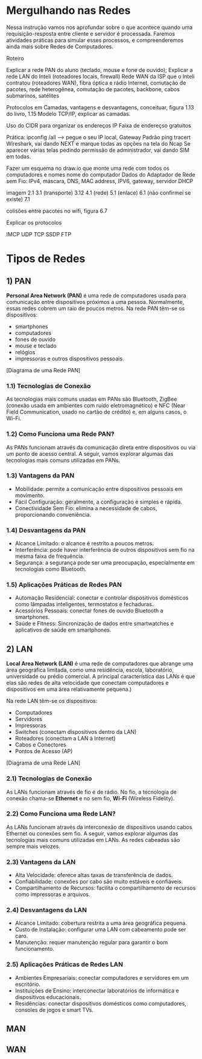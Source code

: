# Mergulhando nas Redes

Nessa instrução vamos nos aprofundar sobre o que acontece quando uma requisição-resposta entre cliente e servidor é processada. Faremos atividades práticas para simular esses processos, e compreenderemos ainda mais sobre Redes de Computadores.

Roteiro

Explicar a rede PAN do aluno (teclado, mouse e fone de ouvido);
Explicar a rede LAN do Inteli (roteadores locais, firewall)
Rede WAN da ISP que o Inteli contratou (roteadores WAN), fibra óptica e rádio
Internet, comutação de pacotes, rede heterogênea, comutação de pacotes, backbone, cabos submarinos, satélites

Protocolos em Camadas, vantagens e desvantagens, conceituar, figura 1.13 do livro, 1.15
Modelo TCP/IP, explicar as camadas.

Uso do CIDR para organizar os endereços IP
Faixa de endereçso gratuitos

Prática:
ipconfig /all --> pegue o seu IP local, Gateway Padrão
ping
tracert
Wireshark, vai dando NEXT e marque todas as opções na tela do Ncap
Se aparecer várias telas pedindo permissão de administrador, vai dando SIM em todas.

Fazer um esquema no draw.io que monte uma rede com todos os computadores e nomes
nome do computador
Dados do Adaptador de Rede sem Fio:
IPv4, máscara, DNS, MAC address, IPV6, gateway, servidor DHCP

imagem 2.1
3.1 (transporte)
3.12
4.1 (rede)
5.1 (enlace)
6.1 (não confirmei se existe)
7.1

colisões entre pacotes no wifi, figura 6.7

Explicar os protocolos 

IMCP
UDP
TCP
SSDP
FTP


# Tipos de Redes

## 1) PAN

**Personal Area Network (PAN)** é uma rede de computadores usada para comunicação entre dispositivos próximos a uma pessoa. Normalmente, essas redes cobrem um raio de poucos metros. Na rede PAN têm-se os dispositivos:

* smartphones
* computadores
* fones de ouvido
* mouse e teclado
* relógios
* impressoras e outros dispositivos pessoais.

[Diagrama de uma Rede PAN]

### 1.1) Tecnologias de Conexão

As tecnologias mais comuns usadas em PANs são Bluetooth, ZigBee (conexão usada em ambientes com ruído eletromagnético) e NFC (Near Field Communication, usado no cartão de crédito) e, em alguns casos, o Wi-Fi.

### 1.2) Como Funciona uma Rede PAN?

As PANs funcionam através da comunicação direta entre dispositivos ou via um ponto de acesso central. A seguir, vamos explorar algumas das tecnologias mais comuns utilizadas em PANs.

### 1.3) Vantagens da PAN

* Mobilidade: permite a comunicação entre dispositivos pessoais em movimento.
* Fácil Configuração: geralmente, a configuração é simples e rápida.
* Conectividade Sem Fio: elimina a necessidade de cabos, proporcionando conveniência.

### 1.4) Desvantagens da PAN

* Alcance Limitado: o alcance é restrito a poucos metros.
* Interferência: pode haver interferência de outros dispositivos sem fio na mesma faixa de frequência.
* Segurança: a segurança pode ser uma preocupação, especialmente em tecnologias como Bluetooth.

### 1.5) Aplicações Práticas de Redes PAN

* Automação Residencial: conectar e controlar dispositivos domésticos como lâmpadas inteligentes, termostatos e fechaduras.
* Acessórios Pessoais: conectar fones de ouvido Bluetooth a smartphones.
* Saúde e Fitness: Sincronização de dados entre smartwatches e aplicativos de saúde em smartphones.

## 2) LAN

**Local Area Network (LAN)** é uma rede de computadores que abrange uma área geográfica limitada, como uma residência, escola, laboratório, universidade ou prédio comercial. A principal característica das LANs é que elas são redes de alta velocidade que conectam computadores e dispositivos em uma área relativamente pequena.)

Na rede LAN têm-se os dispositivos:
 
* Computadores
* Servidores
* Impressoras
* Switches (conectam dispositivos dentro da LAN)
* Roteadores (conectam a LAN à Internet)
* Cabos e Conectores
* Pontos de Acesso (AP)

[Diagrama de uma Rede LAN]

### 2.1) Tecnologias de Conexão

As LANs funcionam através de fio e de rádio. No fio, a tecnologia de conexão chama-se **Ethernet** e no sem fio, **Wi-Fi** (Wireless Fidelity).

### 2.2) Como Funciona uma Rede LAN?

As LANs funcionam através da interconexão de dispositivos usando cabos Ethernet ou conexões sem fio. A seguir, vamos explorar algumas das tecnologias mais comuns utilizadas em LANs. As redes cabeadas são sempre mais velozes.

### 2.3) Vantagens da LAN

* Alta Velocidade: oferece altas taxas de transferência de dados.
* Confiabilidade: conexões por cabo são muito estáveis e confiáveis.
* Compartilhamento de Recursos: facilita o compartilhamento de recursos como impressoras e arquivos.

### 2.4) Desvantagens da LAN

* Alcance Limitado: cobertura restrita a uma área geográfica pequena.
* Custo de Instalação: configurar uma LAN com cabeamento pode ser caro.
* Manutenção: requer manutenção regular para garantir o bom funcionamento.

### 2.5) Aplicações Práticas de Redes LAN

* Ambientes Empresariais: conectar computadores e servidores em um escritório.
* Instituições de Ensino: interconectar laboratórios de informática e dispositivos educacionais.
* Residências: conectar dispositivos domésticos como computadores, consoles de jogos e smart TVs.



## MAN

## WAN




